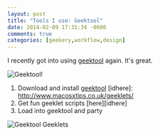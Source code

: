 ```yaml
---
layout: post
title: "Tools I use: Geektool"
date: 2014-02-09 17:31:34 -0600
comments: true
categories: [geekery,workflow,design]
---
```

[idgeektool]: http://projects.tynsoe.org/en/geektool/
I recently got into using [geektool][idgeektool] again. It's great.

![Geektool!](/images/geektool/geektool.png)
<!-- more -->
1. Download and install [geektool][idgeektool]
[idhere]: http://www.macosxtips.co.uk/geeklets/
2. Get fun geeklet scripts [here][idhere]
3. Load into geektool and party

![Geektool Geeklets](/images/geektool/geektool2.png)

